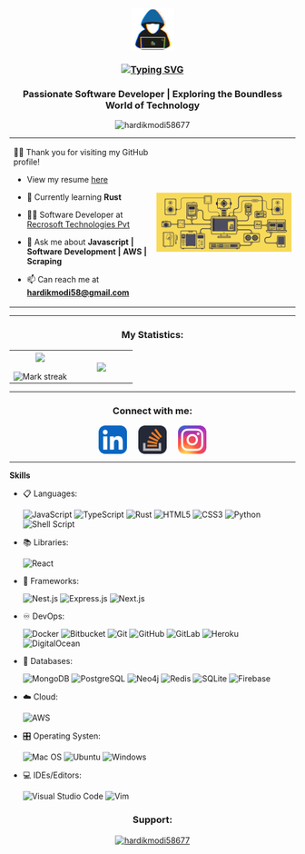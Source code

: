 <p align="center"><picture align="center"><img align="center" src = "./assets/images/about_me.gif?raw=true" width = 75px></picture></p>
<h3 align="center">
<a href="#"><img src="https://readme-typing-svg.herokuapp.com?font=Fira+Code&weight=500&size=30&pause=100&color=1E9FF7&background=00000008&center=true&vCenter=true&random=true&width=500&height=100&lines=Hi+%F0%9F%91%8B%2C+I'm+Hardik+Modi+%F0%9F%91%A8%E2%80%8D%F0%9F%92%BB" alt="Typing SVG" /></a>
</h3> 


<h3 align="center">Passionate Software Developer | Exploring the Boundless World of Technology</h3>
<p align="center"> <img src="https://komarev.com/ghpvc/?username=hardikmodi58677&label=Profile%20views&color=0e75b6&style=flat" alt="hardikmodi58677" /> </p>

<table align="center">
<tr border="none">
<td width="50%" align="left">

🙋‍♂️ Thank you for visiting my GitHub profile! 

- View my resume <a href="https://hardik-resume.tiiny.site" target="_blank">here</a>
- 🌱 Currently learning **Rust**

- 🧑‍🎓 Software Developer at [Recrosoft Technologies Pvt](https://www.recro.io/)

- 💬 Ask me about **Javascript | Software Development | AWS | Scraping**

- 📫 Can reach me at **hardikmodi58@gmail.com**

</td>
<td width="50%" align="center">

  <img align="center" alt="data-in-motion" width="450" src="./assets/images/data_in_motion.gif?raw=true" />
  
  </td>
</tr>
</table>

---

<h3 align="center">My Statistics:</h3>
<p align="center">
<table align="center">
<tr border="none">
<td width="50%" align="center">
  
  <img  align="center"  src="https://github-readme-stats.vercel.app/api?username=hardikmodi58677&theme=dark&show_icons=true&count_private=true" />
  <br></br>
  <img  title="🔥 Get streak stats for your profile at git.io/streak-stats" alt="Mark streak" src="https://github-readme-streak-stats.herokuapp.com/?user=hardikmodi58677&theme=dark&hide_border=false" /> 
</td>
<td width="50%" align="center">

  <img  align="center"  src="https://github-readme-stats.anuraghazra1.vercel.app/api/top-langs/?username=hardikmodi58677&theme=dark&hide_border=false&no-bg=true&no-frame=true&langs_count=10"/>
  
  </td>
</tr>
</table>

---

<h3 align="center">Connect with me:</h3>
<p align="center">
<a href="https://linkedin.com/in/hardikmodi58677" target="blank"><img align="center" src="https://github.com/tandpfun/skill-icons/blob/main/icons/LinkedIn.svg" alt="hardikmodi58677-linkedin-icon" height="50" width="50" /></a>&nbsp;&nbsp;&nbsp;&nbsp;
<a href="https://stackoverflow.com/users/7121417/hardik-modi" target="blank"><img align="center" src="https://github.com/tandpfun/skill-icons/blob/main/icons/StackOverflow-Dark.svg" alt="7121417-stackoverflow-icon" height="50" width="50" /></a>&nbsp;&nbsp;&nbsp;&nbsp;
<a href="https://www.instagram.com/hardikmodi58677" target="blank"><img align="center" src="https://github.com/tandpfun/skill-icons/blob/main/icons/Instagram.svg" alt="hardikmodi58677-instagram" height="50" width="50" /></a>
</p>

---

<b> Skills</b>

<p align="center">

- 📋 Languages:

  <img height="25" src="https://img.shields.io/badge/-JavaScript-black?style=flat-square&logo=javascript" alt="JavaScript" />
  <img height="25" src="https://img.shields.io/badge/-TypeScript-007ACC?style=flat-square&logo=typescript" alt="TypeScript" />
  <img height="25" src="https://img.shields.io/badge/-Rust-black?style=flat-square&logo=rust" alt="Rust" />
  <img height="25" src="https://img.shields.io/badge/html5-%23E34F26.svg?style=for-the-badge&logo=html5&logoColor=white" alt="HTML5" />
  <img height="25" src="https://img.shields.io/badge/css3-%231572B6.svg?style=for-the-badge&logo=css3&logoColor=white" alt="CSS3" />
  <img height="25" src="https://img.shields.io/badge/python-3670A0?style=for-the-badge&logo=python&logoColor=ffdd54" alt="Python" />
  <img height="25" src="https://img.shields.io/badge/shell_script-%23121011.svg?style=for-the-badge&logo=gnu-bash&logoColor=white" alt="Shell Script" />
  <br />

- 📚 Libraries:

  <img height="25" src="https://img.shields.io/badge/react-%2361DAFB.svg?style=for-the-badge&logo=react&logoColor=white" alt="React" />
  <br />

- 🚀 Frameworks:

  <img height="25" src="https://img.shields.io/badge/nestjs-%23E0234E.svg?style=for-the-badge&logo=nestjs&logoColor=white" alt="Nest.js" />
  <img height="25" src="https://img.shields.io/badge/express-%23000000.svg?style=for-the-badge&logo=express&logoColor=white" alt="Express.js" />
  <img height="25" src="https://img.shields.io/badge/next.js-%23000000.svg?style=for-the-badge&logo=next.js&logoColor=white" alt="Next.js" />
  <br />

- ♾️ DevOps:

  <img height="25" src="https://img.shields.io/badge/docker-%230db7ed.svg?style=for-the-badge&logo=docker&logoColor=white" alt="Docker" />
  <img height="25" src="https://img.shields.io/badge/bitbucket-%230047B3.svg?style=for-the-badge&logo=bitbucket&logoColor=white" alt="Bitbucket" />
  <img height="25" src="https://img.shields.io/badge/git-%23F05033.svg?style=for-the-badge&logo=git&logoColor=white" alt="Git" />
  <img height="25" src="https://img.shields.io/badge/github-%23121011.svg?style=for-the-badge&logo=github&logoColor=white" alt="GitHub" />
  <img height="25" src="https://img.shields.io/badge/gitlab-%23181717.svg?style=for-the-badge&logo=gitlab&logoColor=white" alt="GitLab" />
  <img height="25" src="https://img.shields.io/badge/heroku-%23430098.svg?style=for-the-badge&logo=heroku&logoColor=white" alt="Heroku" />
  <img height="25" src="https://img.shields.io/badge/Digital%20Ocean-0078D6?style=for-the-badge&logo=digitalocean&logoColor=white" alt="DigitalOcean" />
  <br />

- 💾 Databases:

  <img height="25" src="https://img.shields.io/badge/mongodb-%234ea94b.svg?style=for-the-badge&logo=mongodb&logoColor=white" alt="MongoDB" />
  <img height="25" src="https://img.shields.io/badge/postgres-%23316192.svg?style=for-the-badge&logo=postgresql&logoColor=white" alt="PostgreSQL" />
  <img height="25" src="https://img.shields.io/badge/neo4j-%23000000.svg?style=for-the-badge&logo=neo4j&logoColor=white" alt="Neo4j" />
  <img height="25" src="https://img.shields.io/badge/redis-%23DD0031.svg?style=for-the-badge&logo=redis&logoColor=white" alt="Redis" />
  <img height="25" src="https://img.shields.io/badge/sqlite-%2307405e.svg?style=for-the-badge&logo=sqlite&logoColor=white" alt="SQLite" />
  <img height="25" src="https://img.shields.io/badge/firebase-%23039BE5.svg?style=for-the-badge&logo=firebase" alt="Firebase" />
  <br />

- ☁️ Cloud:

  <img src="https://img.shields.io/badge/AWS-%23FF9900.svg?style=for-the-badge&logo=amazon-aws&logoColor=white" alt="AWS" />
  <br />

- 🎛️ Operating Systen:

  <img src="https://img.shields.io/badge/mac%20os-000000?style=for-the-badge&logo=macos&logoColor=F0F0F0" alt="Mac OS" />
  <img src="https://img.shields.io/badge/Ubuntu-E95420?style=for-the-badge&logo=ubuntu&logoColor=white" alt="Ubuntu" />
  <img src="https://img.shields.io/badge/Windows-0078D6?style=for-the-badge&logo=windows&logoColor=white" alt="Windows" />
  <br />

- 💻 IDEs/Editors:

  <img src="https://img.shields.io/badge/Visual%20Studio%20Code-0078d7.svg?style=for-the-badge&logo=visual-studio-code&logoColor=white" alt="Visual Studio Code" />
  <img src="https://img.shields.io/badge/VIM-%2311AB00.svg?style=for-the-badge&logo=vim&logoColor=white" alt="Vim" />
  <br />

</p>

<h3 align="center">Support:</h3>
<p align="center"><a href="https://www.buymeacoffee.com/hardikmodi58677"> <img align="center" src="https://cdn.buymeacoffee.com/buttons/v2/default-yellow.png" height="50" width="210" alt="hardikmodi58677" /></a></p>
